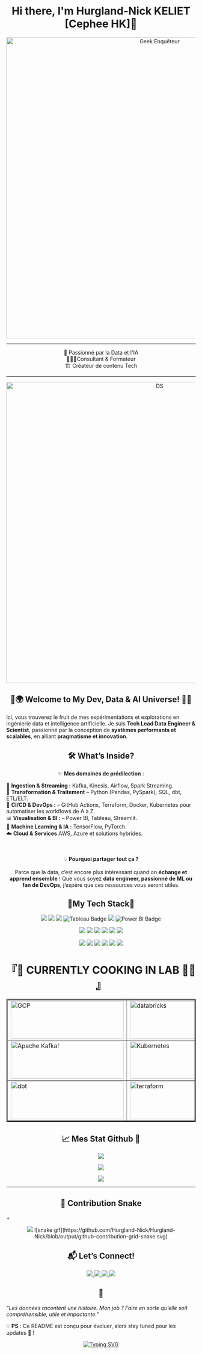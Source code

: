  <div class="stackedit__html"><h1 align="center">Hi there, I'm Hurgland-Nick KELIET [Cephee HK]👋</h1>
<p align="center">
  <img src="https://media2.giphy.com/media/fv8KclrYGp5dK/giphy.gif?cid=6c09b952p7hf9stericqug9ouz47qx74ms00y8s97ou6zref&amp;ep=v1_internal_gif_by_id&amp;rid=giphy.gif" alt="Geek Enquêteur" width="800px">
</p>
<hr>
<p align="center">
🧪 Passionné par la Data et l'IA
<br>
👨🏾‍💻Consultant &amp; Formateur  
<br>
🏗️ Créateur de contenu Tech
 <hr>
</p>
<p align="center">
  <img src="https://motionbgs.com/media/2050/zenitsu-swordsmanship_312.webp" alt="DS" width="800px">
</p>
<!-- GIF Sherlock au premier plan -->
<h2 id="🚀🌍-welcome-to-my-dev-data--ai-universe-🙏🏽" align ="center">🚀🌍 Welcome to My Dev, Data &amp; AI Universe! 🙏🏽</h2>
<p>Ici, vous trouverez le fruit de mes expérimentations et explorations en ingénierie data et intelligence artificielle. Je suis <strong>Tech Lead Data Engineer &amp; Scientist</strong>, passionné par la conception de <strong>systèmes performants et scalables</strong>, en alliant <strong>pragmatisme et innovation</strong>.</p>
<h2 id="🛠-what’s-inside" align ="center">🛠 What’s Inside?</h2>
<p align ="center">✨ <strong>Mes domaines de prédilection</strong> :</p>
<p>📡 <strong>Ingestion &amp; Streaming :</strong>  Kafka, Kinesis, Airflow, Spark Streaming.<br>
🔧 <strong>Transformation &amp; Traitement</strong> – Python (Pandas, PySpark), SQL, dbt, ETL/ELT.<br>
🚀 <strong>CI/CD &amp; DevOps :</strong> – GitHub Actions, Terraform, Docker, Kubernetes pour automatiser les workflows de A à Z.<br>
📊 <strong>Visualisation &amp; BI :</strong> – Power BI, Tableau, Streamlit.<br>
🧠 <strong>Machine Learning &amp; IA :</strong> TensorFlow, PyTorch.<br>
☁️ <strong>Cloud &amp; Services</strong> AWS, Azure et solutions hybrides.</p>
<br>
<p align ="center">💡 <strong>Pourquoi partager tout ça ?</strong>
<br>
<br>
Parce que la data, c’est encore plus intéressant quand on <strong>échange et apprend ensemble</strong> ! Que vous soyez <strong>data engineer, passionné de ML ou fan de DevOps</strong>, j’espère que ces ressources vous seront utiles.</p>
<h2 id="-my-tech-stack" align ="center">🧬My Tech Stack📡</h2>
<p align="center">
<img src="https://img.shields.io/badge/Python-3776AB?style=for-the-badge&amp;logo=python&amp;logoColor=white">
<img src="https://img.shields.io/badge/Amazon_AWS-FF9900?style=for-the-badge&logo=amazonaws&logoColor=white">
<img src="https://img.shields.io/badge/Azure-0078D4?style=for-the-badge&amp;logo=microsoft-azure">
<img src="https://img.shields.io/badge/Tableau-E97627?style=for-the-badge&logo=Tableau&logoColor=white" alt="Tableau Badge">
<img src="https://img.shields.io/badge/Databricks-FE502E?style=for-the-badge&amp;logo=databricks&amp;logoColor=white">
<img src="https://img.shields.io/badge/Power%20BI-F2C811?style=for-the-badge&logo=Power%20BI&logoColor=black" alt="Power BI Badge">
</p>
<p align="center">
<img src="https://img.shields.io/badge/Apache%20Spark-E25A1C?style=for-the-badge&amp;logo=apachespark&amp;logoColor=white">
<img src="https://img.shields.io/badge/Kafka-231F20?style=for-the-badge&amp;logo=apache-kafka">
<img src="https://img.shields.io/badge/Snowflake-29B5E8?style=for-the-badge&amp;logo=snowflake&amp;logoColor=white">
<img src="https://img.shields.io/badge/Apache%20Airflow-017CEE?style=for-the-badge&amp;logo=apache-airflow&amp;logoColor=white">
<img src="https://img.shields.io/badge/DBT-FF694B?style=for-the-badge&amp;logo=dbt&amp;logoColor=white">
<img src="https://img.shields.io/badge/Redshift-8A2BE2?style=for-the-badge&amp;logo=amazon-redshift&amp;logoColor=white">
</p><p align="center">
<img src="https://img.shields.io/badge/PostgreSQL-316192?style=for-the-badge&amp;logo=postgresql&amp;logoColor=white">
<img src="https://img.shields.io/badge/MySQL-4479A1?style=for-the-badge&amp;logo=mysql&amp;logoColor=white">
<img src="https://img.shields.io/badge/MongoDB-47A248?style=for-the-badge&amp;logo=mongodb&amp;logoColor=white">
<img src="https://img.shields.io/badge/Oracle-F80000?style=for-the-badge&logo=oracle&logoColor=black`">
<img src="https://img.shields.io/badge/Docker-2496ED?style=for-the-badge&amp;logo=docker&amp;logoColor=white">
<img src="https://img.shields.io/badge/GitHub%20Actions-2088FF?style=for-the-badge&amp;logo=github-actions&amp;logoColor=white">
</p>
<!-- In process -->
<h1 align="center">『🚀 CURRENTLY COOKING IN LAB 👨‍💻 』 </h1>
<table border="3" cellpadding="10" cellspacing="10"> <tr><td>
<img src="https://www.svgrepo.com/show/448223/gcp.svg" alt="GCP" style="width:300px; height:100px"></td>
<td><img src="https://cdn.brandfetch.io/idSUrLOWbH/idOSUN2QlG.svg?c=1dxbfHSJFAPEGdCLU4o5B" alt="databricks" style="width:300px; height:100px""></td> <td><img src="https://upload.wikimedia.org/wikipedia/commons/d/de/AirflowLogo.png" alt="Apache Airflow" style="width:300px; height:100px""></td></tr>
<tr> <td>
<img src="https://www.striim.com/wp-content/themes/striim2022/images/connectors_icons/white/kafka.png" alt="Apache Kafka!" style="width:300px; height:100px"></td>
<td><img src="https://upload.wikimedia.org/wikipedia/commons/3/39/Kubernetes_logo_without_workmark.svg" alt="Kubernetes" style="width:300px; height:100px"></td> <td><img src="https://upload.wikimedia.org/wikipedia/commons/4/4e/Docker_%28container_engine%29_logo.svg" alt="Docker" style="width:300px; height:100px""></td></tr>
<tr> <td>
<img src="https://cdn.freelogovectors.net/wp-content/uploads/2022/10/dbt-labs-logo-freelogovectors.net_-400x145.png" alt="dbt" style="width:300px; height:100px""></td>
<td><img src="https://www.svgrepo.com/show/354447/terraform-icon.svg" alt="terraform" style="width:300px; height:100px""></td>
<td><img src="https://upload.wikimedia.org/wikipedia/commons/thumb/4/4c/Looker.svg/512px-Looker.svg.png?20210222181719" alt="Looker" style="width:300px; height:100px""></td></tr></table>
<h2 id="📈-mes-stat-github-🧐" align="center">📈 Mes Stat Github 🧐</h2>
<p align="center">
  <img src="https://github-readme-stats.vercel.app/api?username=Hurgland-Nick&amp;show_icons=true&amp;theme=tokyonight">
 </p>
 <p align="center">
 <img src="https://github-readme-streak-stats.herokuapp.com/?user=Hurgland-Nick&amp;theme=tokyonight">
</p>
<p align="center">
 <img src="https://github-readme-stats.vercel.app/api/top-langs/?username=Hurgland-Nick&amp;layout=compact&amp;theme=tokyonight">
</p>
<hr>
<h2 id="🐍-contribution-snake" align="center">🐍 Contribution Snake</h2>+<p align="center">
<img src="https://github.com/Hurgland-Nick/Hurgland-Nick/blob/output/github-contribution-grid-snake.svg">
 ![snake gif](https://github.com/Hurgland-Nick/Hurgland-Nick/blob/output/github-contribution-grid-snake.svg)
</p>
<h2 id="📬-lets-connect" align="center">📬 Let’s Connect!</h2>
<p align="center">
  <a href="https://linkedin.com/in/hurgland-nick">
    <img src="https://img.shields.io/badge/LinkedIn-blue?style=for-the-badge&amp;logo=linkedin">
  </a>
  <a href="https://twitter.com/hurgland-nick">
    <img src="https://img.shields.io/badge/Twitter-blue?style=for-the-badge&amp;logo=twitter">
  </a>
  <a href="https://youtube.com/hurgland-nick">
    <img src="https://img.shields.io/badge/YouTube-red?style=for-the-badge&amp;logo=youtube">
  </a>
  <a href="https://hurgland-nick.dev">
    <img src="https://img.shields.io/badge/Website-grey?style=for-the-badge&amp;logo=google-chrome">
  </a>
</p>
<h2 id="🎯-accroche" align="center">🎯 	</h2>
<p><em>“Les données racontent une histoire. Mon job ? Faire en sorte qu’elle soit compréhensible, utile et impactante.”</em></p>
<p>💡 <strong>PS</strong> : Ce README est conçu pour évoluer, alors stay tuned pour les updates 🚀 !</p>
<p align="center"><a href="https://git.io/typing-svg"><img src="https://readme-typing-svg.demolab.com/?lines=always+Clutch+,+always+up+to;" alt="Typing SVG"></a><br>


